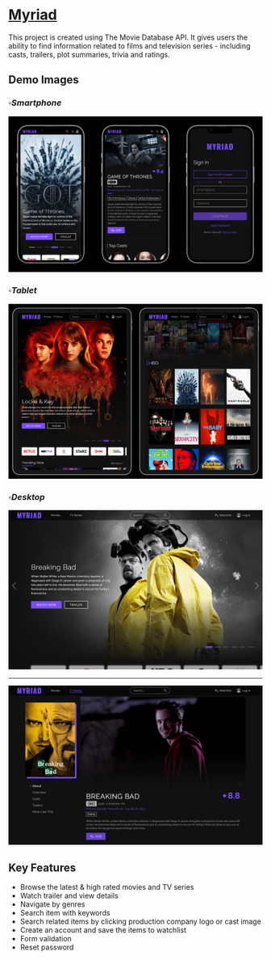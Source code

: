# [Myriad](https://sp-myriad.netlify.app)

This project is created using The Movie Database API. It gives users the ability to find information related to films and television series - including casts, trailers, plot summaries, trivia and ratings.

## Demo Images
### _▫️Smartphone_
![Myriad](https://github.com/shawnpruden/sp-myriad/blob/main/images/myriad-smartphone.jpeg?raw=true)

### _▫️Tablet_
![Myriad](https://github.com/shawnpruden/sp-myriad/blob/main/images/myriad-tablet.jpeg?raw=true)

### _▫️Desktop_
![Myriad](https://github.com/shawnpruden/sp-myriad/blob/main/images/myriad-home.png?raw=true)

---

![Myriad](https://github.com/shawnpruden/sp-myriad/blob/main/images/myriad-detail.png?raw=true)

## Key Features
- Browse the latest & high rated movies and TV series
- Watch trailer and view details
- Navigate by genres
- Search item with keywords
- Search related items by clicking production company logo or cast image
- Create an account and save the items to watchlist
- Form validation
- Reset password
